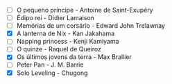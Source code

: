 - [ ] O pequeno príncipe - Antoine de Saint-Exupéry
- [ ] Édipo rei - Didier Lamaison
- [ ] Memórias de um corsário - Edward John Trelawnay
- [x] A lanterna de Nix - Kan Jakahama
- [ ] Napping princess - Kenji Kamiyama
- [ ] O quinze - Raquel de Queiroz
- [x] Os últimos jovens da terra - Max Brallier
- [ ] Peter Pan - J. M. Barrie
- [x] Solo Leveling - Chugong